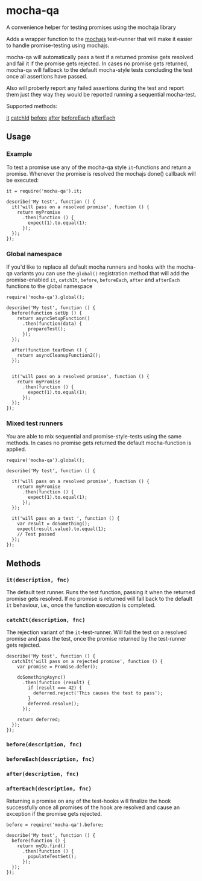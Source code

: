 # mocha-qa
A convenience helper for testing promises using the mochaja library

Adds a wrapper function to the [mochajs](http://mochajs.org/) test-runner that will make it easier to handle promise-testing using mochajs.

mocha-qa will automatically pass a test if a returned promise gets resolved and fail it if the promise gets rejected. In cases no promise gets returned, mocha-qa will fallback to the default mocha-style tests concluding the test once all assertions have passed.

Also will proberly report any failed assertions during the test and report them just they way they would be reported running a sequential mocha-test.

Supported methods:

[it](#it)
[catchId](#catchIt)
[before](#before)
[after](#after)
[beforeEach](#beforeEach)
[afterEach](#afterEach)

## Usage

### Example

To test a promise use any of the mocha-qa style `it`-functions and return a promise. Whenever the promise is resolved the mochajs done() callback will be executed:

```
it = require('mocha-qa').it;

describe('My test', function () {
  it('will pass on a resolved promise', function () {
    return myPromise
      .then(function () {
        expect(1).to.equal(1);
      });
  });
});

```

### Global namespace

If you'd like to replace all default mocha runners and hooks with the mocha-qa variants you can use the `global()` registration method that will add the promise-enabled `it`, `catchIt`, `before`, `beforeEach`, `after` and `afterEach` functions to the global namespace

```
require('mocha-qa').global();

describe('My test', function () {
  before(function setUp () {
    return asyncSetupFunction()
      .then(function(data) {
        prepareTest();
      });
  });

  after(function tearDown () {
    return asyncCleanupFunction2();
  });


  it('will pass on a resolved promise', function () {
    return myPromise
      .then(function () {
        expect(1).to.equal(1);
      });
  });
});

```

### Mixed test runners

You are able to mix sequential and promise-style-tests using the same methods. In cases no promise gets returned the default mocha-function is applied.

```
require('mocha-qa').global();

describe('My test', function () {

  it('will pass on a resolved promise', function () {
    return myPromise
      .then(function () {
        expect(1).to.equal(1);
      });
  });

  it('will pass on a test ', function () {
    var result = doSomething();
    expect(result.value).to.equal(1);
    // Test passed
  });
});
```

## Methods

### `it(description, fnc)`

The default test runner. Runs the test function, passing it when the returned promise gets resolved. If no promise is returned will fall back to the default `it` behaviour, i.e., once the function execution is completed.

### `catchIt(description, fnc)`

The rejection variant of the `it`-test-runner. Will fail the test on a resolved promise and pass the test, once the promise returned by the test-runner gets rejected.

```
describe('My test', function () {
  catchIt('will pass on a rejected promise', function () {
    var promise = Promise.defer();

    doSomethingAsync()
      .then(function (result) {
        if (result === 42) {
          deferred.reject('This causes the test to pass');
        }
        deferred.resolve();
      });

    return deferred;
  });
});
```

### `before(description, fnc)`
### `beforeEach(description, fnc)`
### `after(description, fnc)`
### `afterEach(description, fnc)`

Returning a promise on any of the test-hooks will finalize the hook successfully once all promises of the hook are resolved and cause an exception if the promise gets rejected.

```
before = require('mocha-qa').before;

describe('My test', function () {
  before(function () {
    return myDb.find()
      .then(function () {
        populateTestSet();
      });
  });
});

```